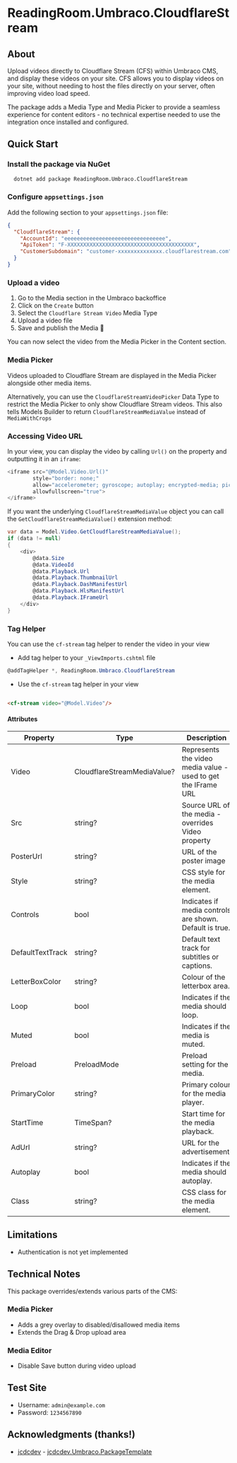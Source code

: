 # ReadingRoom.Umbraco.CloudflareStream
## About

Upload videos directly to Cloudflare Stream (CFS) within Umbraco CMS, and display these videos on your site. CFS allows you to display videos on your site, without needing to host the files directly on your server, often improving video load speed.

The package adds a Media Type and Media Picker to provide a seamless experience for content editors - no technical expertise needed to use the integration once installed and configured.

## Quick Start

### Install the package via NuGet

```bash
  dotnet add package ReadingRoom.Umbraco.CloudflareStream
```

### Configure `appsettings.json`

Add the following section to your `appsettings.json` file:

```json
{
  "CloudflareStream": {
    "AccountId": "eeeeeeeeeeeeeeeeeeeeeeeeeeeeeeee",
    "ApiToken": "F-XXXXXXXXXXXXXXXXXXXXXXXXXXXXXXXXXXXXXXXX",
    "CustomerSubdomain": "customer-xxxxxxxxxxxxxx.cloudflarestream.com"
  }
}
```

### Upload a video

1. Go to the Media section in the Umbraco backoffice
2. Click on the `Create` button
3. Select the `Cloudflare Stream Video` Media Type
4. Upload a video file
5. Save and publish the Media 🚀

You can now select the video from the Media Picker in the Content section.

### Media Picker

Videos uploaded to Cloudflare Stream are displayed in the Media Picker alongside other media items.

Alternatively, you can use the `CloudflareStreamVideoPicker` Data Type to restrict the Media Picker to only show
Cloudflare Stream videos. This also tells Models Builder to return `CloudflareStreamMediaValue` instead
of `MediaWithCrops`

### Accessing Video URL

In your view, you can display the video by calling `Url()` on the property and outputting it in an `iframe`:

```csharp
<iframe src="@Model.Video.Url()"
        style="border: none;"
        allow="accelerometer; gyroscope; autoplay; encrypted-media; picture-in-picture; fullscreen;"
        allowfullscreen="true">
</iframe>
```

If you want the underlying `CloudflareStreamMediaValue` object you can call the `GetCloudflareStreamMediaValue()`
extension method:

```csharp
var data = Model.Video.GetCloudflareStreamMediaValue();
if (data != null)
{
    <div>
        @data.Size
        @data.VideoId
        @data.Playback.Url
        @data.Playback.ThumbnailUrl
        @data.Playback.DashManifestUrl
        @data.Playback.HlsManifestUrl
        @data.Playback.IFrameUrl
    </div>
}
```

### Tag Helper

You can use the `cf-stream` tag helper to render the video in your view

- Add tag helper to your `_ViewImports.cshtml` file

```csharp
@addTagHelper *, ReadingRoom.Umbraco.CloudflareStream
```

- Use the `cf-stream` tag helper in your view

```html

<cf-stream video="@Model.Video"/>
```

#### Attributes

| Property         | Type                        | Description                                                   | Required |
|------------------|-----------------------------|---------------------------------------------------------------|----------|
| Video            | CloudflareStreamMediaValue? | Represents the video media value - used to get the IFrame URL | Yes      |
| Src              | string?                     | Source URL of the media - overrides Video property            | No       |
| PosterUrl        | string?                     | URL of the poster image                                       | No       |
| Style            | string?                     | CSS style for the media element.                              | No       |
| Controls         | bool                        | Indicates if media controls are shown. Default is true.       | No       |
| DefaultTextTrack | string?                     | Default text track for subtitles or captions.                 | No       |
| LetterBoxColor   | string?                     | Colour of the letterbox area.                                 | No       |
| Loop             | bool                        | Indicates if the media should loop.                           | No       |
| Muted            | bool                        | Indicates if the media is muted.                              | No       |
| Preload          | PreloadMode                 | Preload setting for the media.                                | No       |
| PrimaryColor     | string?                     | Primary colour for the media player.                          | No       |
| StartTime        | TimeSpan?                   | Start time for the media playback.                            | No       |
| AdUrl            | string?                     | URL for the advertisement.                                    | No       |
| Autoplay         | bool                        | Indicates if the media should autoplay.                       | No       |
| Class            | string?                     | CSS class for the media element.                              | No       |

## Limitations

- Authentication is not yet implemented

## Technical Notes

This package overrides/extends various parts of the CMS:

### Media Picker

- Adds a grey overlay to disabled/disallowed media items
- Extends the Drag & Drop upload area

### Media Editor

- Disable Save button during video upload

## Test Site

- Username: `admin@example.com`
- Password: `1234567890`

## Acknowledgments (thanks!)

- [jcdcdev](https://jcdc.dev) - [jcdcdev.Umbraco.PackageTemplate](https://jcdc.dev/umbraco-packages/package-template)